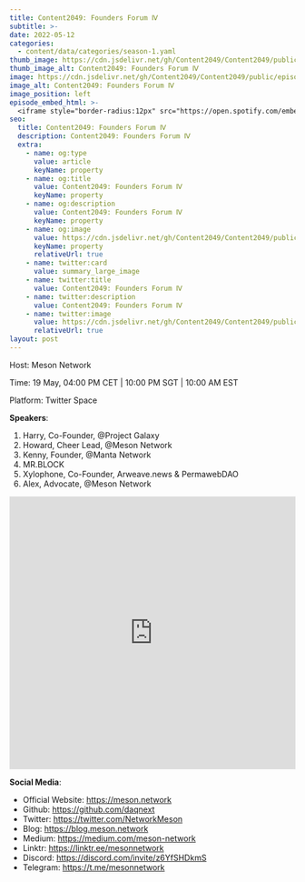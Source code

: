 ```yaml
---
title: Content2049: Founders Forum Ⅳ
subtitle: >-
date: 2022-05-12
categories:
  - content/data/categories/season-1.yaml
thumb_image: https://cdn.jsdelivr.net/gh/Content2049/Content2049/public/episodes/Content2049-Founders-Forum-Ⅳ.jpeg
thumb_image_alt: Content2049: Founders Forum Ⅳ
image: https://cdn.jsdelivr.net/gh/Content2049/Content2049/public/episodes/Content2049-Founders-Forum-Ⅳ.jpeg
image_alt: Content2049: Founders Forum Ⅳ
image_position: left
episode_embed_html: >-
  <iframe style="border-radius:12px" src="https://open.spotify.com/embed/episode/3joDq4WvfV6VWilDcclxJ7?utm_source=generator" width="100%" height="152" frameBorder="0" allowfullscreen="" allow="autoplay; clipboard-write; encrypted-media; fullscreen; picture-in-picture"></iframe>
seo:
  title: Content2049: Founders Forum Ⅳ
  description: Content2049: Founders Forum Ⅳ
  extra:
    - name: og:type
      value: article
      keyName: property
    - name: og:title
      value: Content2049: Founders Forum Ⅳ
      keyName: property
    - name: og:description
      value: Content2049: Founders Forum Ⅳ
      keyName: property
    - name: og:image
      value: https://cdn.jsdelivr.net/gh/Content2049/Content2049/public/episodes/Content2049-Founders-Forum-Ⅳ.jpeg
      keyName: property
      relativeUrl: true
    - name: twitter:card
      value: summary_large_image
    - name: twitter:title
      value: Content2049: Founders Forum Ⅳ
    - name: twitter:description
      value: Content2049: Founders Forum Ⅳ
    - name: twitter:image
      value: https://cdn.jsdelivr.net/gh/Content2049/Content2049/public/episodes/Content2049-Founders-Forum-Ⅳ.jpeg
      relativeUrl: true
layout: post
---
```


Host: Meson Network

Time: 19 May, 04:00 PM CET | 10:00 PM SGT | 10:00 AM EST

Platform: Twitter Space

**Speakers**:

1. Harry, Co-Founder, @Project Galaxy
2. Howard, Cheer Lead, @Meson Network
3. Kenny, Founder, @Manta Network
4. MR.BLOCK
5. Xylophone, Co-Founder, Arweave.news & PermawebDAO
6. Alex, Advocate, @Meson Network

<iframe width="100%" height="480" src="https://www.youtube.com/embed/M8UdJvCTef8" title="YouTube video player" frameborder="0" allow="accelerometer; autoplay; clipboard-write; encrypted-media; gyroscope; picture-in-picture" allowfullscreen></iframe>

**Social Media**:

- Official Website: https://meson.network
- Github: https://github.com/daqnext
- Twitter: https://twitter.com/NetworkMeson
- Blog: https://blog.meson.network
- Medium: https://medium.com/meson-network
- Linktr: https://linktr.ee/mesonnetwork
- Discord: https://discord.com/invite/z6YfSHDkmS
- Telegram: https://t.me/mesonnetwork